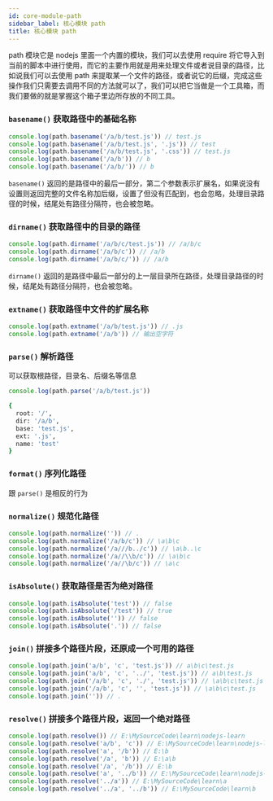 ```yaml
---
id: core-module-path
sidebar_label: 核心模块 path
title: 核心模块 path
---
```


path 模块它是 nodejs 里面一个内置的模块，我们可以去使用 require 将它导入到当前的脚本中进行使用，而它的主要作用就是用来处理文件或者说目录的路径，比如说我们可以去使用 path 来提取某一个文件的路径，或者说它的后缀，完成这些操作我们只需要去调用不同的方法就可以了，我们可以把它当做是一个工具箱，而我们要做的就是掌握这个箱子里边所存放的不同工具。

### `basename()` 获取路径中的基础名称

```js
console.log(path.basename('/a/b/test.js')) // test.js
console.log(path.basename('/a/b/test.js', '.js')) // test
console.log(path.basename('/a/b/test.js', '.css')) // test.js
console.log(path.basename('/a/b')) // b
console.log(path.basename('/a/b/')) // b
```

`basename()` 返回的是路径中的最后一部分，第二个参数表示扩展名，如果说没有设置则返回完整的文件名称加后缀，设置了但没有匹配到，也会忽略，处理目录路径的时候，结尾处有路径分隔符，也会被忽略。

### `dirname()` 获取路径中的目录的路径

```js
console.log(path.dirname('/a/b/c/test.js')) // /a/b/c
console.log(path.dirname('/a/b/c')) // /a/b
console.log(path.dirname('/a/b/c/')) // /a/b
```

`dirname()` 返回的是路径中最后一部分的上一层目录所在路径，处理目录路径的时候，结尾处有路径分隔符，也会被忽略。

### `extname()` 获取路径中文件的扩展名称

```js
console.log(path.extname('/a/b/test.js')) // .js
console.log(path.extname('/a/b')) // 输出空字符
```

### `parse()` 解析路径

可以获取根路径，目录名、后缀名等信息

```js
console.log(path.parse('/a/b/test.js'))
```

```bash
{
  root: '/',
  dir: '/a/b',
  base: 'test.js',
  ext: '.js',
  name: 'test'
}
```

### `format()` 序列化路径

跟 `parse()` 是相反的行为

### `normalize()` 规范化路径

```js
console.log(path.normalize('')) // .
console.log(path.normalize('/a/b/c')) // \a\b\c
console.log(path.normalize('/a///b../c')) // \a\b..\c
console.log(path.normalize('/a//\\b/c')) // \a\b\c
console.log(path.normalize('/a//\b/c')) // \a\c
```

### `isAbsolute()` 获取路径是否为绝对路径

```js
console.log(path.isAbsolute('test')) // false
console.log(path.isAbsolute('/test')) // true
console.log(path.isAbsolute('')) // false
console.log(path.isAbsolute('.')) // false
```

### `join()` 拼接多个路径片段，还原成一个可用的路径

```js
console.log(path.join('a/b', 'c', 'test.js')) // a\b\c\test.js
console.log(path.join('a/b', 'c', '../', 'test.js')) // a\b\test.js
console.log(path.join('/a/b', 'c', './', 'test.js')) // \a\b\c\test.js
console.log(path.join('/a/b', 'c', '', 'test.js')) // \a\b\c\test.js
console.log(path.join('')) // .
```

### `resolve()` 拼接多个路径片段，返回一个绝对路径

```js
console.log(path.resolve()) // E:\MySourceCode\learn\nodejs-learn
console.log(path.resolve('a/b', 'c')) // E:\MySourceCode\learn\nodejs-learn\a\b\c
console.log(path.resolve('a', '/b')) // E:\b
console.log(path.resolve('/a', 'b')) // E:\a\b
console.log(path.resolve('/a', '/b')) // E:\b
console.log(path.resolve('a', '../b')) // E:\MySourceCode\learn\nodejs-learn\b
console.log(path.resolve('../a')) // E:\MySourceCode\learn\a
console.log(path.resolve('../a', '../b')) // E:\MySourceCode\learn\b
```
